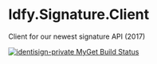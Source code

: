# Idfy.Signature.Client
Client for our newest signature API (2017)

[![identisign-private MyGet Build Status](https://www.myget.org/BuildSource/Badge/identisign-private?identifier=38149490-704d-4d59-b94a-a1744c5182a1)](https://www.myget.org/)
